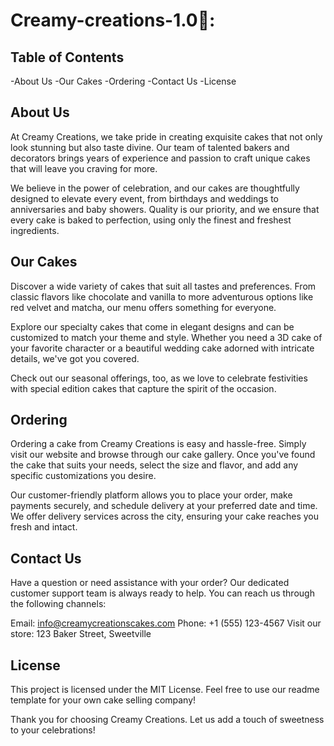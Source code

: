 # Creamy-creations-1.0🍰:
## Table of Contents
-About Us
-Our Cakes
-Ordering
-Contact Us
-License
## About Us
At Creamy Creations, we take pride in creating exquisite cakes that not only look stunning but also taste divine. Our team of talented bakers and decorators brings years of experience and passion to craft unique cakes that will leave you craving for more.

We believe in the power of celebration, and our cakes are thoughtfully designed to elevate every event, from birthdays and weddings to anniversaries and baby showers. Quality is our priority, and we ensure that every cake is baked to perfection, using only the finest and freshest ingredients.

## Our Cakes
Discover a wide variety of cakes that suit all tastes and preferences. From classic flavors like chocolate and vanilla to more adventurous options like red velvet and matcha, our menu offers something for everyone.

Explore our specialty cakes that come in elegant designs and can be customized to match your theme and style. Whether you need a 3D cake of your favorite character or a beautiful wedding cake adorned with intricate details, we've got you covered.

Check out our seasonal offerings, too, as we love to celebrate festivities with special edition cakes that capture the spirit of the occasion.

## Ordering
Ordering a cake from Creamy Creations is easy and hassle-free. Simply visit our website and browse through our cake gallery. Once you've found the cake that suits your needs, select the size and flavor, and add any specific customizations you desire.

Our customer-friendly platform allows you to place your order, make payments securely, and schedule delivery at your preferred date and time. We offer delivery services across the city, ensuring your cake reaches you fresh and intact.

## Contact Us
Have a question or need assistance with your order? Our dedicated customer support team is always ready to help. You can reach us through the following channels:

Email: info@creamycreationscakes.com
Phone: +1 (555) 123-4567
Visit our store: 123 Baker Street, Sweetville

## License
This project is licensed under the MIT License. Feel free to use our readme template for your own cake selling company!

Thank you for choosing Creamy Creations. Let us add a touch of sweetness to your celebrations!
